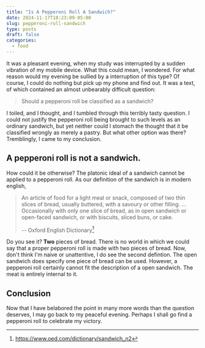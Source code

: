 ```yaml
---
title: "Is A Pepperoni Roll A Sandwich?"
date: 2024-11-17T18:23:09-05:00
slug: pepperoni-roll-sandwich
type: posts
draft: false
categories:
  - food
---
```


It was a pleasant evening, when my study was interrupted by a sudden vibration of my mobile device.
What this could mean, I wondered. For what reason would my evening be sullied by a interruption of this type?
Of course, I could do nothing but pick up my phone and find out. It was a text, of which contained an almost unbearably difficult question:

> Should a pepperoni roll be classified as a sandwich?

I toiled, and I thought, and I tumbled through this terribly tasty question.
I could not justify the pepperoni roll being brought to such levels as an ordinary sandwich, but yet neither could I stomach the thought that it be classified wrongly as merely a pastry.
But what other option was there?  Tremblingly, I came to my conclusion.

## A pepperoni roll is not a sandwich.

How could it be otherwise?  The platonic ideal of a sandwich cannot be applied to a pepperoni roll.
As our definition of the sandwich is in modern english,

> An article of food for a light meal or snack, composed of two thin slices of bread, 
> usually buttered, with a savoury or other filling. 
> ...
> Occasionally with only one slice of bread, as in open sandwich or open-faced sandwich, or with biscuits, sliced buns, or cake.
>
> -- Oxford English Dictionary[^1]

Do you see it?  **Two** pieces of bread.  There is no world in which we could say that a proper pepperoni roll is made with two pieces of bread.
Now, don't think I'm naive or unattentive, I do see the second defintion.  The open sandwich does specify one piece of bread can be used.
However, a pepperoni roll certainly cannot fit the description of a open sandwich.  The meat is entirely internal to it.

## Conclusion

Now that I have belabored the point in many more words than the question deserves, I may go back to my peaceful evening.
Perhaps I shall go find a pepperoni roll to celebrate my victory.

[^1]: https://www.oed.com/dictionary/sandwich_n2
